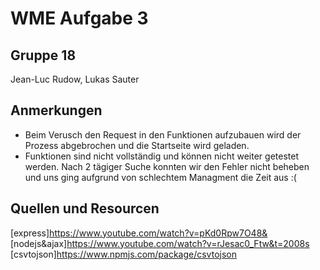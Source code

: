 # WME Aufgabe 3

## Gruppe 18
Jean-Luc Rudow, 
Lukas Sauter

## Anmerkungen
* Beim Verusch den Request in den Funktionen aufzubauen wird der Prozess abgebrochen und die Startseite wird geladen. 
* Funktionen sind nicht vollständig und können nicht weiter getestet werden. Nach 2 tägiger Suche konnten wir den Fehler nicht beheben und uns ging aufgrund von schlechtem Managment die Zeit aus :(
 
## Quellen und Resourcen
[express]https://www.youtube.com/watch?v=pKd0Rpw7O48&
[nodejs&ajax]https://www.youtube.com/watch?v=rJesac0_Ftw&t=2008s
[csvtojson]https://www.npmjs.com/package/csvtojson